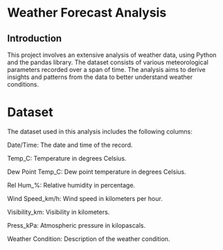 # Weather Forecast Analysis
## Introduction
This project involves an extensive analysis of weather data, using Python and the pandas library. The dataset consists of various meteorological parameters recorded over a span of time. The analysis aims to derive insights and patterns from the data to better understand weather conditions.

# Dataset
The dataset used in this analysis includes the following columns:

Date/Time: The date and time of the record.

Temp_C: Temperature in degrees Celsius. 

Dew Point Temp_C: Dew point temperature in degrees Celsius. 

Rel Hum_%: Relative humidity in percentage. 

Wind Speed_km/h: Wind speed in kilometers per hour. 

Visibility_km: Visibility in kilometers. 

Press_kPa: Atmospheric pressure in kilopascals. 

Weather Condition: Description of the weather condition.
